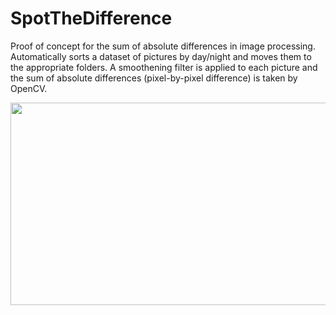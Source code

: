 # SpotTheDifference
Proof of concept for the sum of absolute differences in image processing.
Automatically sorts a dataset of pictures by day/night and moves them to the appropriate folders. 
A smoothening filter is applied to each picture and the sum of absolute differences 
(pixel-by-pixel difference) is taken by OpenCV. 

<img src="https://i.imgur.com/osNODds.png" width=640 height =324>
